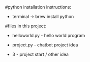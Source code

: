 #python installation instructions:

- terminal -> brew install python

#files in this project: 

- helloworld.py - hello world program

- project.py - chatbot project idea

- 3 - project start / other idea